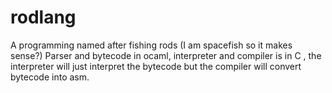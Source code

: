 # rodlang
A programming named after fishing rods (I am spacefish so it makes sense?)
Parser and bytecode in ocaml, interpreter and compiler is in C , the interpreter will just interpret the bytecode but the compiler will convert bytecode into asm.